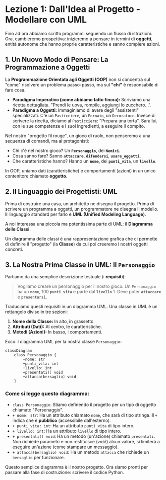 # Lezione 1: Dall'Idea al Progetto - Modellare con UML

Fino ad ora abbiamo scritto programmi seguendo un flusso di istruzioni. Ora, cambieremo prospettiva: inizieremo a pensare in termini di **oggetti**, entità autonome che hanno proprie caratteristiche e sanno compiere azioni.

## 1. Un Nuovo Modo di Pensare: La Programmazione a Oggetti

La **Programmazione Orientata agli Oggetti (OOP)** non si concentra sul "come" risolvere un problema passo-passo, ma sul **"chi"** è responsabile di fare cosa.

*   **Paradigma Imperativo (come abbiamo fatto finora):** Scriviamo una ricetta dettagliata. "Prendi le uova, rompile, aggiungi lo zucchero...".
*   **Paradigma a Oggetti:** Immaginiamo di avere degli "assistenti" specializzati. C'è un `Pasticciere`, un `Fornaio`, un `Decoratore`. Invece di scrivere la ricetta, diciamo al `Pasticciere`: "Prepara una torta". Sarà lui, con le sue competenze e i suoi ingredienti, a eseguire il compito.

Nel nostro "progetto fil rouge", un gioco di ruolo, non penseremo a una sequenza di comandi, ma ai protagonisti:
*   Chi c'è nel nostro gioco? Un **`Personaggio`**, dei **`Nemici`**.
*   Cosa sanno fare? Sanno **`attaccare`**, **`difendersi`**, **`usare_oggetti`**.
*   Che caratteristiche hanno? Hanno un **`nome`**, dei **`punti_vita`**, un **`livello`**.

In OOP, uniamo dati (caratteristiche) e comportamenti (azioni) in un unico contenitore chiamato **oggetto**.

## 2. Il Linguaggio dei Progettisti: UML

Prima di costruire una casa, un architetto ne disegna il progetto. Prima di scrivere un programma a oggetti, un programmatore ne disegna il modello. Il linguaggio standard per farlo è **UML (Unified Modeling Language)**.

A noi interessa una piccola ma potentissima parte di UML: il **Diagramma delle Classi**.

Un diagramma delle classi è una rappresentazione grafica che ci permette di definire il "progetto" (la **Classe**) da cui poi creeremo i nostri oggetti concreti.

## 3. La Nostra Prima Classe in UML: Il `Personaggio`

Partiamo da una semplice descrizione testuale (i **requisiti**):

> Vogliamo creare un personaggio per il nostro gioco. Un `Personaggio` ha un **`nome`**, 100 **`punti vita`** e parte dal **`livello`** 1. Deve poter **`attaccare`** e **`presentarsi`**.

Traduciamo questi requisiti in un diagramma UML. Una classe in UML è un rettangolo diviso in tre sezioni:

1.  **Nome della Classe:** In alto, in grassetto.
2.  **Attributi (Dati):** Al centro, le caratteristiche.
3.  **Metodi (Azioni):** In basso, i comportamenti.

Ecco il diagramma UML per la nostra classe `Personaggio`:

```mermaid
classDiagram
    class Personaggio {
        +nome: str
        +punti_vita: int
        +livello: int
        +presentati() void
        +attacca(bersaglio) void
    }
```

### Come si legge questo diagramma:
*   `class Personaggio`: Stiamo definendo il progetto per un tipo di oggetto chiamato "Personaggio".
*   `+ nome: str`: Ha un attributo chiamato `nome`, che sarà di tipo stringa. Il `+` indica che è **pubblico** (accessibile dall'esterno).
*   `+ punti_vita: int`: Ha un attributo `punti_vita` di tipo intero.
*   `+ livello: int`: Ha un attributo `livello` di tipo intero.
*   `+ presentati() void`: Ha un metodo (un'azione) chiamato `presentati`. Non richiede parametri e non restituisce (`void`) alcun valore, si limiterà a eseguire un'azione (come stampare un messaggio).
*   `+ attacca(bersaglio) void`: Ha un metodo `attacca` che richiede un `bersaglio` per funzionare.

Questo semplice diagramma è il nostro progetto. Ora siamo pronti per passare alla fase di costruzione: scrivere il codice Python.